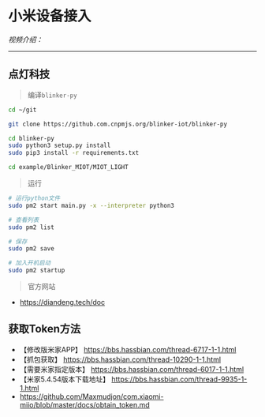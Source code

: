 # 小米设备接入

*视频介绍：*

---

## 点灯科技



> 编译`blinker-py`

```bash
cd ~/git

git clone https://github.com.cnpmjs.org/blinker-iot/blinker-py

cd blinker-py
sudo python3 setup.py install
sudo pip3 install -r requirements.txt

cd example/Blinker_MIOT/MIOT_LIGHT

```

> 运行

```bash
# 运行python文件
sudo pm2 start main.py -x --interpreter python3

# 查看列表
sudo pm2 list

# 保存
sudo pm2 save

# 加入开机启动
sudo pm2 startup
```

> 官方网站
- https://diandeng.tech/doc

## 获取Token方法

- 【修改版米家APP】 https://bbs.hassbian.com/thread-6717-1-1.html
- 【抓包获取】 https://bbs.hassbian.com/thread-10290-1-1.html
- 【需要米家指定版本】 https://bbs.hassbian.com/thread-6017-1-1.html
- 【米家5.4.54版本下载地址】 https://bbs.hassbian.com/thread-9935-1-1.html
- https://github.com/Maxmudjon/com.xiaomi-miio/blob/master/docs/obtain_token.md
